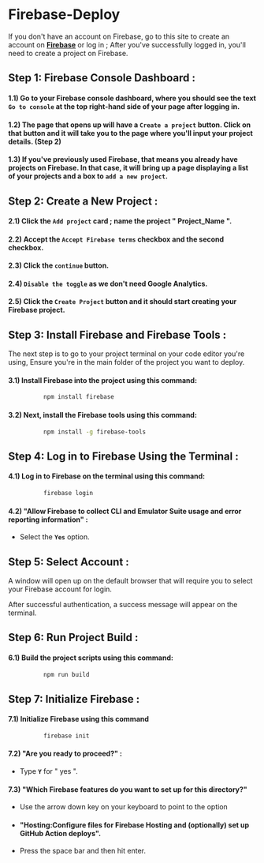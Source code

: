 # Firebase-Deploy

If you don't have an account on Firebase, go to this site to create an account on [**Firebase**](https://firebase.google.com/) or log in ;
After you've successfully logged in, you'll need to create a project on Firebase.

## Step 1: Firebase Console Dashboard :

#### 1.1)  Go to your Firebase console dashboard, where you should see the text **` Go to console `** at the top right-hand side of your page after logging in.

#### 1.2)  The page that opens up will have a **` Create a project `** button. Click on that button and it will take you to the page where you'll input your project details. (Step 2)

#### 1.3)  If you've previously used Firebase, that means you already have projects on Firebase. In that case, it will bring up a page displaying a list of your projects and a box to **` add a new project `**.



## Step 2: Create a New Project :

#### 2.1)  Click the **` Add project `** card ; name the project **" Project_Name "**.
   
#### 2.2)  Accept the **` Accept Firebase terms `** checkbox and the second checkbox.
   
#### 2.3)  Click the **` continue `** button. 

#### 2.4)  **` Disable the toggle `** as we don't need Google Analytics. 

#### 2.5)  Click the **` Create Project `** button and it should start creating your Firebase project.



## Step 3: Install Firebase and Firebase Tools :

   The next step is to go to your project terminal on your code editor you're using, 
   Ensure you're in the main folder of the project you want to deploy. 

#### 3.1)  Install Firebase into the project using this command:
   
```bash
          npm install firebase
```

#### 3.2)  Next, install the Firebase tools using this command:

```bash
          npm install -g firebase-tools
```



## Step 4: Log in to Firebase Using the Terminal :

#### 4.1)  Log in to Firebase on the terminal using this command: 

```bash
          firebase login
```


#### 4.2)  "Allow Firebase to collect CLI and Emulator Suite usage and error reporting information" :
   
-  Select the **` Yes `** option.



## Step 5: Select Account :

   A window will open up on the default browser that will require you to select your Firebase account for login.

   After successful authentication, a success message will appear on the terminal.



## Step 6: Run Project Build :

#### 6.1)  Build the project scripts using this command:

```bash
          npm run build 
```



## Step 7: Initialize Firebase :

#### 7.1)  Initialize Firebase using this command

```bash
          firebase init
```

#### 7.2)  "Are you ready to proceed?" :
   
-  Type **` Y `** for " yes ".

#### 7.3)  "Which Firebase features do you want to set up for this directory?"

   - Use the arrow down key on your keyboard to point to the option
   
   - #### "Hosting:Configure files for Firebase Hosting and (optionally) set up GitHub Action deploys".

   - Press the space bar and then hit enter.


